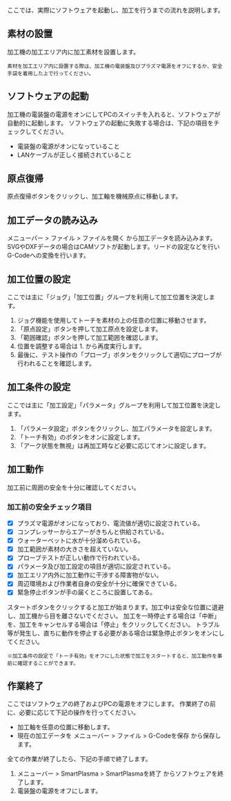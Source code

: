 ここでは、実際にソフトウェアを起動し、加工を行うまでの流れを説明します。

## 素材の設置
加工機の加工エリア内に加工素材を設置します。

```
素材を加工エリア内に設置する際は、加工機の電装盤及びプラズマ電源をオフにするか、安全手袋を着用した上で行ってください。
```


## ソフトウェアの起動
加工機の電装盤の電源をオンにしてPCのスイッチを入れると、ソフトウェアが自動的に起動します。
ソフトウェアの起動に失敗する場合は、下記の項目をチェックしてください。
- 電装盤の電源がオンになっていること
- LANケーブルが正しく接続されていること

## 原点復帰
原点復帰ボタンをクリックし、加工軸を機械原点に移動します。

## 加工データの読み込み
メニューバー > ファイル > ファイルを開く から加工データを読み込みます。
SVGやDXFデータの場合はCAMソフトが起動します。リードの設定などを行いG-Codeへの変換を行います。

## 加工位置の設定
ここでは主に「ジョグ」「加工位置」グループを利用して加工位置を決定します。
1. ジョグ機能を使用してトーチを素材の上の任意の位置に移動させます。
2. 「原点設定」ボタンを押して加工原点を設定します。
3. 「範囲確認」ボタンを押して加工範囲を確認します。
4. 位置を調整する場合は 1. から再度実行します。
5. 最後に、テスト操作の「プローブ」ボタンをクリックして適切にプローブが行われることを確認します。

## 加工条件の設定
ここでは主に「加工設定」「パラメータ」グループを利用して加工位置を決定します。
1. 「パラメータ設定」ボタンをクリックし、加工パラメータを設定します。
2. 「トーチ有効」のボタンをオンに設定します。
3. 「アーク状態を無視」は再加工時など必要に応じてオンに設定します。

## 加工動作
加工前に周囲の安全を十分に確認してください。

### 加工前の安全チェック項目

- [x] プラズマ電源がオンになっており、電流値が適切に設定されている。
- [x] コンプレッサーからエアーがきちんと供給されている。
- [x] ウォーターベットに水が十分溜められている。
- [x] 加工範囲が素材の大きさを超えていない。
- [x] プローブテストが正しい動作で行われている。
- [x] パラメータ及び加工設定の項目が適切に設定されている。
- [x] 加工エリア内外に加工動作に干渉する障害物がない。
- [x] 周辺環境および作業者自身の安全が十分に確保できている。
- [x] 緊急停止ボタンが手の届くところに設置してある。

スタートボタンをクリックすると加工が始まります。加工中は安全な位置に退避し、加工機から目を離さないでください。
加工を一時停止する場合は「中断」を、加工をキャンセルする場合は「停止」をクリックしてください。
トラブル等が発生し、直ちに動作を停止する必要がある場合は緊急停止ボタンをオンにしてください。

```
※加工条件の設定で「トーチ有効」をオフにした状態で加工をスタートすると、加工動作を事前に確認することができます。
```

## 作業終了
ここではソフトウェアの終了およびPCの電源をオフにします。
作業終了の前に、必要に応じて下記の操作を行ってください。
- 加工軸を任意の位置に移動します。
- 現在の加工データを メニューバー > ファイル > G-Codeを保存 から保存します。

全ての作業が終了したら、下記の手順で終了します。
1. メニューバー > SmartPlasma > SmartPlasmaを終了 からソフトウェアを終了します。
2. 電装盤の電源をオフにします。
